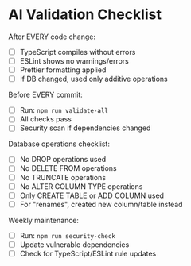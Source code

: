 # AI Validation Checklist

After EVERY code change:
- [ ] TypeScript compiles without errors
- [ ] ESLint shows no warnings/errors  
- [ ] Prettier formatting applied
- [ ] If DB changed, used only additive operations

Before EVERY commit:
- [ ] Run: `npm run validate-all`
- [ ] All checks pass
- [ ] Security scan if dependencies changed

Database operations checklist:
- [ ] No DROP operations used
- [ ] No DELETE FROM operations
- [ ] No TRUNCATE operations
- [ ] No ALTER COLUMN TYPE operations
- [ ] Only CREATE TABLE or ADD COLUMN used
- [ ] For "renames", created new column/table instead

Weekly maintenance:
- [ ] Run: `npm run security-check`
- [ ] Update vulnerable dependencies
- [ ] Check for TypeScript/ESLint rule updates
